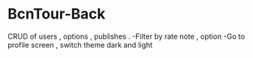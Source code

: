 # BcnTour-Back

CRUD of users , options , publishes .
-Filter by rate note , option
-Go to profile screen , switch theme dark and light
